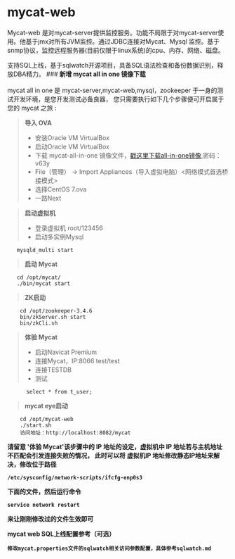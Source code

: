 # mycat-web
Mycat-web 是对mycat-server提供监控服务。功能不局限于对mycat-server使用。他基于jmx对所有JVM监控。通过JDBC连接对Mycat、Mysql
监控。基于snmp协议，监控远程服务器(目前仅限于linux系统)的cpu、内存、网络、磁盘。

支持SQL上线，基于sqlwatch开源项目，具备SQL语法检查和备份数据识别，释放DBA精力。
###<b> 新增 mycat all in one 镜像下载</b> <br/><br/>
mycat all in one 是 mycat-server,mycat-web,mysql，zookeeper 于一身的测试开发环境，是您开发测试必备良器，
您只需要执行如下几个步骤便可开启属于您的 mycat 之旅 :
> <b>导入 OVA </b> 
>* 安装Oracle VM VirtualBox
>* 启动Oracle VM VirtualBox
>* 下载 mycat-all-in-one 镜像文件，[戳这里下载all-in-one镜像](http://pan.baidu.com/s/1qWMkJPM),密码：v63y  
>* File（管理） -> Import Appliances（导入虚拟电脑）<网络模式首选桥接模式>
>* 选择CentOS 7.ova
>* 一路Next

><b> 启动虚拟机 </b>
>* 登录虚拟机 root/123456
>* 启动多实例Mysql

   ```
      mysqld_multi start
   ```

> <b>启动 Mycat</b>
 ```
    cd /opt/mycat/
    ./bin/mycat start
 ```
 > <b>  ZK启动 </b>
    
```
    cd /opt/zookeeper-3.4.6
	bin/zkServer.sh start
	bin/zkCli.sh
```
> <b>体验 Mycat</b> 
   >* 启动Navicat Premium
   >* 连接Mycat，IP:8066 test/test
   >* 连接TESTDB
   >* 测试

```
      select * from t_user;
```
 > <b>  mycat eye启动 </b>
    
```
    cd /opt/mycat-web
	./start.sh 
    访问地址：http://localhost:8082/mycat
```   
<b>请留意 '体验 Mycat'该步骤中的 IP 地址的设定，虚拟机中 IP 地址若与主机地址不匹配会引发连接失败的情况，
此时可以将 虚拟机IP 地址修改静态IP地址来解决，修改位于路径
````
/etc/sysconfig/network-scripts/ifcfg-enp0s3 
````
下面的文件，然后运行命令 
````
service network restart
````
来让刚刚修改过的文件生效即可

mycat web SQL上线配置参考（可选）
````
修改mycat.properties文件的sqlwatch相关访问参数配置，具体参考sqlwatch.md
````
</b>


